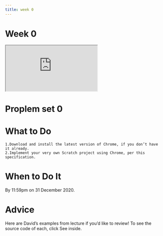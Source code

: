 ```yaml
---
title: week 0
---
```


# Week 0

<iframe src="https://www.youtube.com/embed/jjqgP9dpD1k"></iframe>

# Proplem set 0

# What to Do

    1.Download and install the latest version of Chrome, if you don’t have it already.
    2.Implement your very own Scratch project using Chrome, per this specification.

# When to Do It

By 11:59pm on 31 December 2020.

# Advice

Here are David’s examples from lecture if you’d like to review! To see the source code of each, click See inside.
